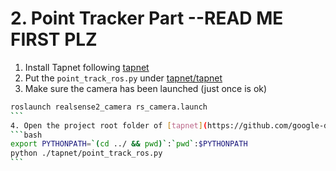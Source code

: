 # 2. Point Tracker Part --READ ME FIRST PLZ
1. Install Tapnet following [tapnet](https://github.com/google-deepmind/tapnet)
2. Put the `point_track_ros.py` under [tapnet/tapnet](https://github.com/google-deepmind/tapnet/tree/main/tapnet)
3. Make sure the camera has been launched (just once is ok)
``````bash
roslaunch realsense2_camera rs_camera.launch
```
4. Open the project root folder of [tapnet](https://github.com/google-deepmind/tapnet)
```bash
export PYTHONPATH=`(cd ../ && pwd)`:`pwd`:$PYTHONPATH
python ./tapnet/point_track_ros.py
```